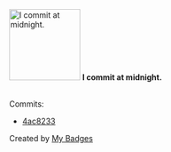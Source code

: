 <img src="https://my-badges.github.io/my-badges/midnight-commits.png" alt="I commit at midnight." title="I commit at midnight." width="128">
<strong>I commit at midnight.</strong>
<br><br>

Commits:

- <a href="https://github.com/peanuts735/GHchart/commit/4ac8233ba8df905b34a33fa6d0e84d7aa490a0b9">4ac8233</a>


Created by <a href="https://github.com/my-badges/my-badges">My Badges</a>